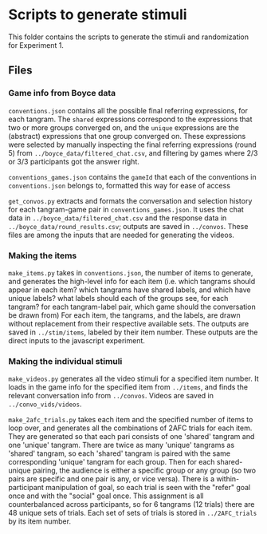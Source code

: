 # Scripts to generate stimuli

This folder contains the scripts to generate the stimuli and randomization for Experiment 1.

## Files

### Game info from Boyce data

`conventions.json` contains all the possible final referring expressions, for each tangram. The `shared` expressions correspond to the expressions that two or more groups converged on, and the `unique` expressions are the (abstract) expressions that one group converged on. These expressions were selected by manually inspecting the final referring expressions (round 5) from `../boyce_data/filtered_chat.csv`, and filtering by games where 2/3 or 3/3 participants got the answer right.

`conventions_games.json` contains the `gameId` that each of the conventions in `conventions.json` belongs to, formatted this way for ease of access

`get_convos.py` extracts and formats the conversation and selection history for each tangram-game pair in `conventions_games.json`. It uses the chat data in `../boyce_data/filtered_chat.csv` and the response data in `../boyce_data/round_results.csv`; outputs are saved in `../convos`. These files are among the inputs that are needed for generating the videos.

### Making the items

`make_items.py` takes in `conventions.json`, the number of items to generate, and generates the high-level info for each item (i.e. which tangrams should appear in each item? which tangrams have shared labels, and which have unique labels? what labels should each of the groups see, for each tangram? for each tangram-label pair, which game should the conversation be drawn from) For each item, the tangrams, and the labels, are drawn without replacement from their respective available sets. The outputs are saved in `../stim/items`, labeled by their item number. These outputs are the direct inputs to the javascript experiment.

### Making the individual stimuli

`make_videos.py` generates all the video stimuli for a specified item number. It loads in the game info for the specified item from `../items`, and finds the relevant conversation info from `../convos`. Videos are saved in `../convo_vids/videos`.

`make_2afc_trials.py` takes each item and the specified number of items to loop over, and generates all the combinations of 2AFC trials for each item. They are generated so that each pari consists of one 'shared' tangram and one 'unique' tangram. There are twice as many 'unique' tangrams as 'shared' tangram, so each 'shared' tangram is paired with the same corresponding 'unique' tangram for each group. Then for each shared-unique pairing, the audience is either a specific group or any group (so two pairs are specific and one pair is any, or vice versa). There is a within-participant manipulation of goal, so each trial is seen with the "refer" goal once and with the "social" goal once. This assignment is all counterbalanced across participants, so for 6 tangrams (12 trials) there are 48 unique sets of trials. Each set of sets of trials is stored in `../2AFC_trials` by its item number.
